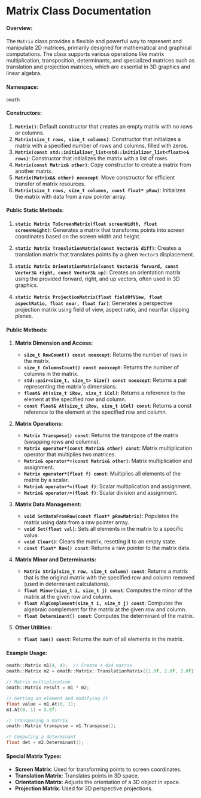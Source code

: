 # Matrix Class Documentation

#### Overview:
The `Matrix` class provides a flexible and powerful way to represent and manipulate 2D matrices, primarily designed for mathematical and graphical computations. The class supports various operations like matrix multiplication, transposition, determinants, and specialized matrices such as translation and projection matrices, which are essential in 3D graphics and linear algebra.

#### Namespace:
`omath`

#### Constructors:
1. **`Matrix()`**: Default constructor that creates an empty matrix with no rows or columns.
2. **`Matrix(size_t rows, size_t columns)`**: Constructor that initializes a matrix with a specified number of rows and columns, filled with zeros.
3. **`Matrix(const std::initializer_list<std::initializer_list<float>>& rows)`**: Constructor that initializes the matrix with a list of rows.
4. **`Matrix(const Matrix& other)`**: Copy constructor to create a matrix from another matrix.
5. **`Matrix(Matrix&& other) noexcept`**: Move constructor for efficient transfer of matrix resources.
6. **`Matrix(size_t rows, size_t columns, const float* pRaw)`**: Initializes the matrix with data from a raw pointer array.

#### Public Static Methods:
1. **`static Matrix ToScreenMatrix(float screenWidth, float screenHeight)`**: Generates a matrix that transforms points into screen coordinates based on the screen width and height.

2. **`static Matrix TranslationMatrix(const Vector3& diff)`**: Creates a translation matrix that translates points by a given `Vector3` displacement.

3. **`static Matrix OrientationMatrix(const Vector3& forward, const Vector3& right, const Vector3& up)`**: Creates an orientation matrix using the provided forward, right, and up vectors, often used in 3D graphics.

4. **`static Matrix ProjectionMatrix(float fieldOfView, float aspectRatio, float near, float far)`**: Generates a perspective projection matrix using field of view, aspect ratio, and near/far clipping planes.

#### Public Methods:

1. **Matrix Dimension and Access:**
    - **`size_t RowCount() const noexcept`**: Returns the number of rows in the matrix.
    - **`size_t ColumnsCount() const noexcept`**: Returns the number of columns in the matrix.
    - **`std::pair<size_t, size_t> Size() const noexcept`**: Returns a pair representing the matrix's dimensions.
    - **`float& At(size_t iRow, size_t iCol)`**: Returns a reference to the element at the specified row and column.
    - **`const float& At(size_t iRow, size_t iCol) const`**: Returns a const reference to the element at the specified row and column.

2. **Matrix Operations:**
    - **`Matrix Transpose() const`**: Returns the transpose of the matrix (swapping rows and columns).
    - **`Matrix operator*(const Matrix& other) const`**: Matrix multiplication operator that multiplies two matrices.
    - **`Matrix& operator*=(const Matrix& other)`**: Matrix multiplication and assignment.
    - **`Matrix operator*(float f) const`**: Multiplies all elements of the matrix by a scalar.
    - **`Matrix& operator*=(float f)`**: Scalar multiplication and assignment.
    - **`Matrix& operator/=(float f)`**: Scalar division and assignment.

3. **Matrix Data Management:**
    - **`void SetDataFromRaw(const float* pRawMatrix)`**: Populates the matrix using data from a raw pointer array.
    - **`void Set(float val)`**: Sets all elements in the matrix to a specific value.
    - **`void Clear()`**: Clears the matrix, resetting it to an empty state.
    - **`const float* Raw() const`**: Returns a raw pointer to the matrix data.

4. **Matrix Minor and Determinants:**
    - **`Matrix Strip(size_t row, size_t column) const`**: Returns a matrix that is the original matrix with the specified row and column removed (used in determinant calculations).
    - **`float Minor(size_t i, size_t j) const`**: Computes the minor of the matrix at the given row and column.
    - **`float AlgComplement(size_t i, size_t j) const`**: Computes the algebraic complement for the matrix at the given row and column.
    - **`float Determinant() const`**: Computes the determinant of the matrix.

5. **Other Utilities:**
    - **`float Sum() const`**: Returns the sum of all elements in the matrix.

#### Example Usage:

```c++
omath::Matrix m1(4, 4);  // Create a 4x4 matrix
omath::Matrix m2 = omath::Matrix::TranslationMatrix({1.0f, 2.0f, 3.0f});  // Translation matrix

// Matrix multiplication
omath::Matrix result = m1 * m2;

// Getting an element and modifying it
float value = m1.At(0, 1);
m1.At(0, 1) = 5.0f;

// Transposing a matrix
omath::Matrix transpose = m1.Transpose();

// Computing a determinant
float det = m2.Determinant();
```

#### Special Matrix Types:
- **Screen Matrix**: Used for transforming points to screen coordinates.
- **Translation Matrix**: Translates points in 3D space.
- **Orientation Matrix**: Adjusts the orientation of a 3D object in space.
- **Projection Matrix**: Used for 3D perspective projections.
